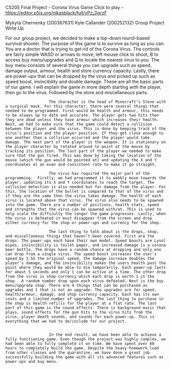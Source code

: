 CS205 Final Project - Corona Virus Game
Click to play - https://editor.p5js.org/nikasblack/full/yPz_0grzF

Mykyta Chernenky (200367631)
Kyle Callander (200252132)
Group Project Write Up

For our group project, we decided to make a top-down round-based survival shooter. The purpose of this game is to survive as long as you can. You are a doctor that is trying to get rid of the Corona Virus. The controls are fairly simple WASD or arrows to move, left mouse click to shoot, B to access buy menu/upgrades and Q to locate the nearest virus to you.  The buy menu consists of several things you can upgrade such as speed, damage output, armour, health and store currency capacity. Lastly, there are power-ups that can be dropped by the virus and picked up such as speed boost, invincibility and double damage. These are all the basic parts of our game. I will explain the game in more depth starting with the player, then go to the virus. Followed by the store and miscellaneous parts.

                       The character is the head of Minecraft’s Steve with a surgical mask. For this character, there were several things that needed to be programmed. First would be health and armour, this needs to be always up to date and accurate. The player gets two hits then they are dead unless they have armour which increases their health. Next, we had to make sure that the game could detect a collision between the player and the virus. This is done by keeping track of the virus’s position and the player position. If they get close enough to one another then a collision occurred and the player would take damage. The next part of the player is the weapon. It is stationary on the player character by rotated around to point at the mouse by tracking its position. The last part of the player we needed to make sure that the gun fired. This was done by taking the location of the mouse (which the gun would be pointed at) and updating the X and Y coordinates at an even and consistent rate to make it go straight.

                       The virus has required the major part of the programming.  Firstly, we had programmed it to wobbly move towards the player, updating its X and Y coordinates to reach the target. The collision detection is also needed but for damage from the player. For this, the location of the bullet is compared to that of the virus and if they are the same then the virus takes damage. The health of each virus is located above that virus. The virus also needs to be spawned into the game. There are a number of positions, health stats, speed and strengths that the virus can be spawned with/at. This is used to help scale the difficulty the longer the game progresses. Lastly, when the virus is defeated it must disappear from the screen and drop either currency for the shop or power-ups and currency for the shop.

                       The last thing to talk about is the drops, shop, and miscellaneous things that haven’t been covered. First are the drops. The power-ups each have their own model. Speed boosts are Lysol wipes, invincibility is toilet paper, and increased damage is a corona beer bottle. The drops have a random chance at dropping and only one can drop from a single virus. The speed boost increases the user’s speed by 3.5X the original speed, the damage increase doubles the player’s damage, and the invincibility makes the users health past the point where they would be able to die temporarily. Each power-up lasts for about 5 seconds and only 1 can be active at a time. The other drop from the virus is shop currency which each drop is worth 1 in the shop.  A random number drop upon each virus defeated. Next is the buy menu/upgrade shop. There are 4 things that can be purchased as upgrades and 1 that is not an upgrade. The upgrades are for speed, health/armour, damage, and shop currency capacity. Each has its own costs and a limited number of upgrades. The last thing to purchase in the shop is health refills for the player at a flat rate. The last part of this game is the sound effects. There is background music that plays, sound effects for the gun hits to the virus hits from the virus, player death sounds, and sounds for each power-up. This is everything that we had to do/include for our project. 


                       In the end result, we have been able to achieve a fully functioning game. Even though the project was highly complex, we had been able to fully complete it on time. We have spent over 60 hours to completely build the game. Despite the heavy homework load from other classes and the quarantine, we have done a great job successfully building the game with all its advanced features such as power-ups and buy menu.

